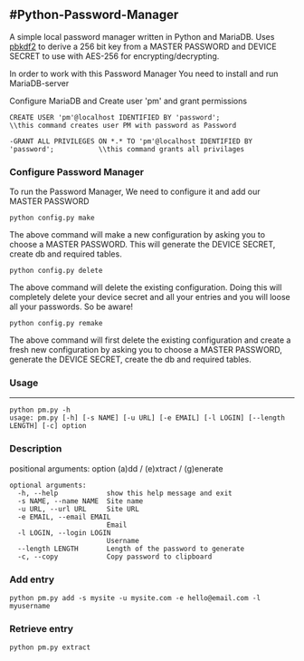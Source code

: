 #Python-Password-Manager
--------------------------
A simple local password manager written in Python and MariaDB. Uses [pbkdf2](https://en.wikipedia.org/wiki/PBKDF2) to derive a 256 bit key from a MASTER PASSWORD and DEVICE SECRET to use with AES-256 for encrypting/decrypting.

In order to work with this Password Manager You need to install and run MariaDB-server

Configure MariaDB and Create user 'pm' and grant permissions
```
CREATE USER 'pm'@localhost IDENTIFIED BY 'password';                             \\this command creates user PM with password as Password
```

```   
-GRANT ALL PRIVILEGES ON *.* TO 'pm'@localhost IDENTIFIED BY 'password';           \\this command grants all privilages
```          
         
### Configure Password Manager

To run the Password Manager, We need to configure it and add our MASTER PASSWORD 

```
python config.py make
```

The above command will make a new configuration by asking you to choose a MASTER PASSWORD.
This will generate the DEVICE SECRET, create db and required tables.

```
python config.py delete
```

The above command will delete the existing configuration. Doing this will completely delete your device secret and all your entries and you will loose all your passwords. So be aware!

```
python config.py remake
```

The above command will first delete the existing configuration and create a fresh new configuration by asking you to choose a MASTER PASSWORD, generate the DEVICE SECRET, create the db and required tables.


### Usage
------
```
python pm.py -h
usage: pm.py [-h] [-s NAME] [-u URL] [-e EMAIL] [-l LOGIN] [--length LENGTH] [-c] option
```

### Description

positional arguments:
  option                (a)dd / (e)xtract / (g)enerate

```
optional arguments:
  -h, --help            show this help message and exit
  -s NAME, --name NAME  Site name
  -u URL, --url URL     Site URL
  -e EMAIL, --email EMAIL
                        Email
  -l LOGIN, --login LOGIN
                        Username
  --length LENGTH       Length of the password to generate
  -c, --copy            Copy password to clipboard
```

### Add entry
```
python pm.py add -s mysite -u mysite.com -e hello@email.com -l myusername
```
### Retrieve entry
```
python pm.py extract
```
